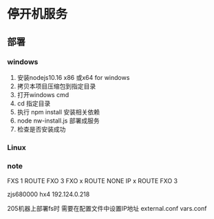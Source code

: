 # 停开机服务

## 部署
### windows
1. 安装nodejs10.16  x86 或x64  for  windows 
2. 拷贝本项目压缩包到指定目录
3. 打开windows cmd
4. cd  指定目录
5. 执行 npm install 安装相关依赖
7. node nw-install.js 部署成服务
8. 检查是否安装成功

### Linux

### note
FXS 1 ROUTE FXO 3
FXO x ROUTE NONE
IP  x ROUTE FXO 3

zjs680000
hx4 192.124.0.218

205机器上部署fs时 
需要在配置文件中设置IP地址
external.conf
vars.conf

